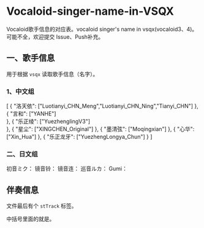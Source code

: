 # Vocaloid-singer-name-in-VSQX
Vocaloid歌手信息的对应表。vocaloid singer's name in vsqx(vocaloid3、4)。
可能不全，欢迎提交 Issue、Push补充。

## 一、歌手信息
用于根据 `vsqx` 读取歌手信息（名字）。

### 1、中文组
[
  {
    "洛天依": ["Luotianyi_CHN_Meng","Luotianyi_CHN_Ning","Tianyi_CHN"]
  },
  {
    "言和": ["YANHE"]  
  },
  {
    "乐正绫": ["YuezhenglingV3"]  
  },
  {
    "星尘": ["XINGCHEN_Original"]
  },
  {
    "墨清弦": ["Moqingxian"]
  },
  {
    "心华": ["Xin_Hua"]
  },
  {
    "乐正龙牙": ["YuezhengLongya_Chun"]
  }
]
### 二、日文组
初音ミク：
镜音铃：
镜音连：
巡音ルカ：
Gumi：


## 伴奏信息
文件最后有个 `stTrack` 标签。

><filePath><![CDATA[【洛天依】XXXXX.wav]]></filePath>

中括号里面的就是。
